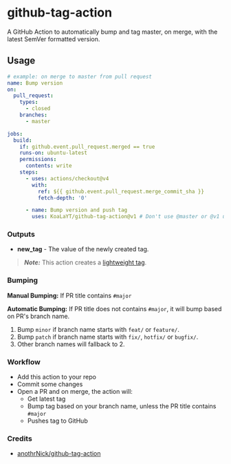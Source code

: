 # github-tag-action

A GitHub Action to automatically bump and tag master, on merge, with the latest
SemVer formatted version.

## Usage

```yaml
# example: on merge to master from pull request
name: Bump version
on:
  pull_request:
    types:
      - closed
    branches:
      - master

jobs:
  build:
    if: github.event.pull_request.merged == true
    runs-on: ubuntu-latest
    permissions:
      contents: write
    steps:
      - uses: actions/checkout@v4
        with:
          ref: ${{ github.event.pull_request.merge_commit_sha }}
          fetch-depth: '0'

      - name: Bump version and push tag
        uses: KoaLaYT/github-tag-action@v1 # Don't use @master or @v1 unless you're happy to test the latest version
```

### Outputs

- **new_tag** - The value of the newly created tag.

> **_Note:_** This action creates a
> [lightweight tag](https://developer.github.com/v3/git/refs/#create-a-reference).

### Bumping

**Manual Bumping:** If PR title contains `#major`

**Automatic Bumping:** If PR title does not contains `#major`, it will bump
based on PR's branch name.

1. Bump `minor` if branch name starts with `feat/` or `feature/`.
2. Bump `patch` if branch name starts with `fix/`, `hotfix/` or `bugfix/`.
3. Other branch names will fallback to 2.

### Workflow

- Add this action to your repo
- Commit some changes
- Open a PR and on merge, the action will:
  - Get latest tag
  - Bump tag based on your branch name, unless the PR title contains `#major`
  - Pushes tag to GitHub

### Credits

- [anothrNick/github-tag-action](https://github.com/anothrNick/github-tag-action)
